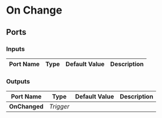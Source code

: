 # On Change

## Ports

### Inputs

Port Name|Type|Default Value|Description
---|---|---|---
### Outputs

Port Name|Type|Default Value|Description
---|---|---|---
**OnChanged**|_Trigger_||
